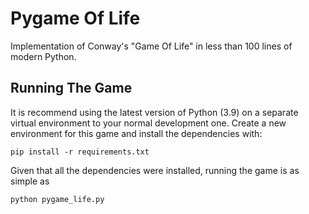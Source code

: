 # Pygame Of Life

Implementation of Conway's "Game Of Life" in less than 100
lines of modern Python.
<!--
![](https://raw.githubusercontent.com/matheusgomes28/pygame-life/main/media/pygame-of-life.gif)

The engine is entirely and purely implemented using vanilla
Python 3.9, and [Pygame](https://www.pygame.org/) is used for
the graphics front.
-->

## Running The Game

It is recommend using the latest version of Python (3.9) on a
separate virtual environment to your normal development one. 
Create a new environment for this game and install the dependencies with:

```shell
pip install -r requirements.txt
```

Given that all the dependencies were installed, running the
game is as simple as

```shell
python pygame_life.py
```
<!--
## Understand The Code

The intention was to show that, by keeping it simple, [Conway's Game Of Life 
can be implemented in a few lines of Python](https://matgomes.com/conways-game-of-life-python).

-->
